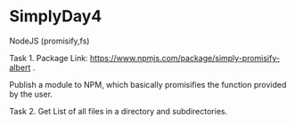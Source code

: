 # SimplyDay4
NodeJS (promisify,fs)

Task 1.
 Package Link: https://www.npmjs.com/package/simply-promisify-albert .
 
 Publish a module to NPM, which basically promisifies the function provided by the user.
 
Task 2.
  Get List of all files in a directory and subdirectories.

